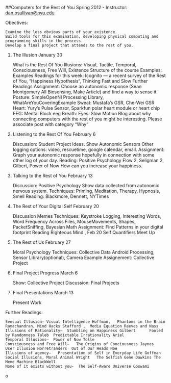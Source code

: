 ##Computers for the Rest of You
Spring 2012  -  Instructor: dan.osullivan@nyu.edu


Obectives:

    Examine the less obvious parts of your existence.
    Build tools for this examination, developing physical computing and programming skills in the process.
    Develop a final project that attends to the rest of you.

1)  The Illusion January 30

    What is the Rest Of You
    Illusions: Visual, Tactile, Temporal, Consciousness, Free Will, Existence
    Structure of the course
    Examples: Examples
    Readings for this week: Icognito — a recent survey of the Rest of You, “Happiness Hypothesis“, Thinking Fast and Slow
    Further Readings
    Assignment:
        Choose an autonomic response (Sean Montgomery All Biosensing, Make Article) and find a way to sense it.  
        Posture: SimpleOpenNI Processing Library, WhatAreYouCoveringExample
        Sweat: Mustafa’s GSR, Che-Wei GSR
        Heart: Yury’s Pulse Sensor, Sparkfun polar heart module or heart chip
        EEG: Mental Block eeg
        Breath:
        Eyes:
        Slow Motion
        Blog about why connecting computers with the rest of you might be interesting.  Please associate post with category “Why”

2) Listening to the Rest Of You February 6

    Discussion: Student Project Ideas.
    Show Autonomic Sensors
    Other logging options: video, rescuetime, google calendar, email.
    Assignment: Graph your autonomic response hopefully in connection with some other log of your day.
    Reading: Positive Psychology Flow 2, Seligman 2, Gilbert, Power of Now  How can you increase your happiness.

3) Talking to the Rest of You February 13

    Discussion: Positive Psychology
    Show data collected from autonomic nervous system.
    Techniques: Priming, Meditation, Therapy, Hypnosis, Smell
    Reading: Blackmore, Dennett, NYTimes

4) The Rest of Your Digital Self  February 20

    Discussion Memes
    Techniques: Keystroke Logging, Interesting Words, Word Frequency Across Files, MouseMovements, Shapes, PacketSniffing, Bayesian Math
    Assignment: Find Patterns in your digital footprint
    Reading Righteous Mind , Feb 20 Self Quantifiers Meet Up

5) The Rest of Us  February 27

    Moral Psychology
    Techniques: Collective Data
    Android Processing, Sensor Library(optional), Camera Example
    Assignement: Collective Project

6) Final Project Progress March 6

    Show: Collective Project
    Discussion:  Final Projects

7) Final Presentations   March 13

    Present Work

Further Readings:

    Sensual Illusion– Visual Intelligence Hoffman,   Phantoms in the Brain Ramachandran, Mind Hacks Stafford ,  Media Equation Reeves and Nass
    Illusions of Rationality–  Stumbling on Happiness Gilbert      Fooled by Randomness Taleb  Predictable Irrationality Ariel
    Temporal Illusions–  Power of Now Tolle
    Consciousness and Free Will–   The Origins of Conciousness Jaynes     User Illusion Norretranders  Out of Our Heads Noe
    Illusions of agency–   Presentation of Self in Everyday Life Goffman   Social Illusions, Moral Animal Wright   The Selfish Gene Dawkins The Meme Machine BlackWell
    None of it exists without you-  The Self-Aware Universe Goswami

o